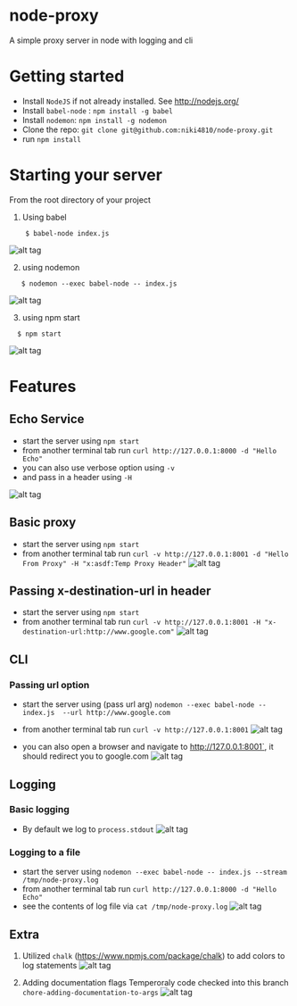 # node-proxy
A simple proxy server in node with logging and cli

# Getting started

- Install `NodeJS` if not already installed. See http://nodejs.org/
- Install `babel-node` : `npm install -g babel`
- Install `nodemon`:  `npm install -g nodemon`
- Clone the repo: `git clone git@github.com:niki4810/node-proxy.git`
- run  `npm install`

# Starting your server

From the root directory of your project

1) Using babel

```
	$ babel-node index.js
```
![alt tag](https://raw.githubusercontent.com/niki4810/node-proxy/gh-pages/images/1-babel-node.gif)

2) using nodemon

```
   $ nodemon --exec babel-node -- index.js
```
![alt tag](https://raw.githubusercontent.com/niki4810/node-proxy/gh-pages/images/2-nodemon-start.gif)

3) using npm start

```
  $ npm start 
```
![alt tag](https://raw.githubusercontent.com/niki4810/node-proxy/gh-pages/images/3-npm-start.gif)

# Features

## Echo Service

- start the server using `npm start`
- from another terminal tab run `curl http://127.0.0.1:8000 -d "Hello Echo"`
- you can also use verbose option using `-v`
- and pass in a header using `-H`

![alt tag](https://raw.githubusercontent.com/niki4810/node-proxy/gh-pages/images/4-echo.gif)


## Basic proxy

- start the server using `npm start`
- from another terminal tab run `curl -v http://127.0.0.1:8001 -d "Hello From Proxy" -H "x:asdf:Temp Proxy Header"`
![alt tag](https://raw.githubusercontent.com/niki4810/node-proxy/gh-pages/images/5-basic-proxy.gif)

## Passing x-destination-url in header
- start the server using `npm start`
- from another terminal tab run `curl -v http://127.0.0.1:8001 -H "x-destination-url:http://www.google.com"`
![alt tag](https://raw.githubusercontent.com/niki4810/node-proxy/gh-pages/images/6-x-destination-url.gif)


## CLI

### Passing url option
- start the server using (pass url arg) `nodemon --exec babel-node -- index.js  --url http://www.google.com`
- from another terminal tab run `curl -v http://127.0.0.1:8001`
![alt tag](https://raw.githubusercontent.com/niki4810/node-proxy/gh-pages/images/7-cli-url.gif)

- you can also open a browser and navigate to http://127.0.0.1:8001`, it should redirect you to google.com
![alt tag](https://raw.githubusercontent.com/niki4810/node-proxy/gh-pages/images/7-1-cli-url-test-in-browser.gif)

## Logging

### Basic logging
- By default we log to `process.stdout`
![alt tag](https://raw.githubusercontent.com/niki4810/node-proxy/gh-pages/images/8-basic-logging.gif)

### Logging to a file

- start the server using `nodemon --exec babel-node -- index.js --stream /tmp/node-proxy.log`
- from another terminal tab run `curl http://127.0.0.1:8000 -d "Hello Echo"`
- see the contents of log file via `cat /tmp/node-proxy.log`
![alt tag](https://raw.githubusercontent.com/niki4810/node-proxy/gh-pages/images/9-logging-to-a-file.gif)


## Extra

1) Utilized `chalk` (https://www.npmjs.com/package/chalk) to add colors to log statements
![alt tag](https://raw.githubusercontent.com/niki4810/node-proxy/gh-pages/images/extra-chalk.gif)

2) Adding documentation flags
Temperoraly code checked into this branch `chore-adding-documentation-to-args`
![alt tag](https://raw.githubusercontent.com/niki4810/node-proxy/gh-pages/images/documentation-flags.gif)